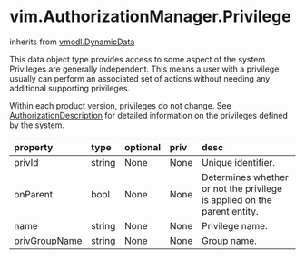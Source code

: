 vim.AuthorizationManager.Privilege
==================================
inherits from [vmodl.DynamicData](docs/vmodl.DynamicData.md)


This data object type provides access to some aspect of the system.   Privileges are generally independent. This means a user with a privilege    usually can perform an associated set of actions without needing any    additional supporting privileges.   <p>   Within each product version, privileges do not change.    See <a href="vim.AuthorizationDescription.md">AuthorizationDescription</a> for   detailed information on the privileges defined by the system.

| property | type | optional | priv | desc |
|:---------|:-----|:---------|:-----|:-----|
| privId | string | None | None | Unique identifier. |
| onParent | bool | None | None | Determines whether or not the privilege is applied on the parent entity. |
| name | string | None | None | Privilege name. |
| privGroupName | string | None | None | Group name. |


